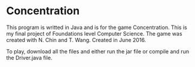 # Concentration
This program is writted in Java and is for the game Concentration.
This is my final project of Foundations level Computer Science. The game was created with N. Chin and T. Wang. 
Created in June 2016.

To play, download all the files and either run the jar file or compile and run the Driver.java file.
